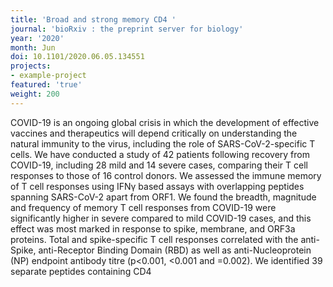 ```yaml
---
title: 'Broad and strong memory CD4 '
journal: 'bioRxiv : the preprint server for biology'
year: '2020'
month: Jun
doi: 10.1101/2020.06.05.134551
projects:
- example-project
featured: 'true'
weight: 200
---
```


COVID-19 is an ongoing global crisis in which the development of effective vaccines and therapeutics will depend critically on understanding the natural immunity to the virus, including the role of SARS-CoV-2-specific T cells. We have conducted a study of 42 patients following recovery from COVID-19, including 28 mild and 14 severe cases, comparing their T cell responses to those of 16 control donors. We assessed the immune memory of T cell responses using IFNγ based assays with overlapping peptides spanning SARS-CoV-2 apart from ORF1. We found the breadth, magnitude and frequency of memory T cell responses from COVID-19 were significantly higher in severe compared to mild COVID-19 cases, and this effect was most marked in response to spike, membrane, and ORF3a proteins. Total and spike-specific T cell responses correlated with the anti-Spike, anti-Receptor Binding Domain (RBD) as well as anti-Nucleoprotein (NP) endpoint antibody titre (p<0.001, <0.001 and =0.002). We identified 39 separate peptides containing CD4 